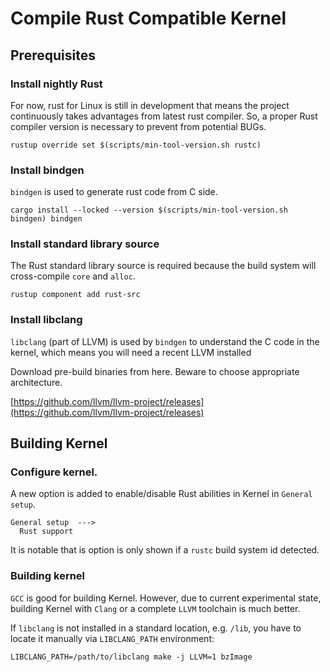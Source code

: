 # Compile Rust Compatible Kernel
## Prerequisites

### Install nightly Rust

For now, rust for Linux is still in development that means the project continuously takes advantages from latest rust compiler. So, a proper Rust compiler version is necessary to prevent from potential BUGs.

```
rustup override set $(scripts/min-tool-version.sh rustc)
```

### Install bindgen

`bindgen` is used to generate rust code from C side.

```
cargo install --locked --version $(scripts/min-tool-version.sh bindgen) bindgen
```

### Install standard library source

The Rust standard library source is required because the build system will cross-compile `core` and `alloc`.

```
rustup component add rust-src
```

### Install libclang

`libclang` (part of LLVM) is used by `bindgen` to understand the C code in the kernel, which means you will need a recent LLVM installed

Download pre-build binaries from here. Beware to choose appropriate architecture.

[https://github.com/llvm/llvm-project/releases](https://github.com/llvm/llvm-project/releases)

## Building Kernel

### Configure kernel.

A new option is added to enable/disable Rust abilities in Kernel in `General setup`.

```
General setup  --->
  Rust support
```

It is notable that is option is only shown if a `rustc` build system id detected.

### Building kernel

`GCC` is good for building Kernel. However, due to current experimental state, building Kernel with `Clang` or a complete `LLVM` toolchain is much better.


If `libclang` is not installed in a standard location, e.g. `/lib`, you have to locate it manually via `LIBCLANG_PATH` environment:

```
LIBCLANG_PATH=/path/to/libclang make -j LLVM=1 bzImage
```


